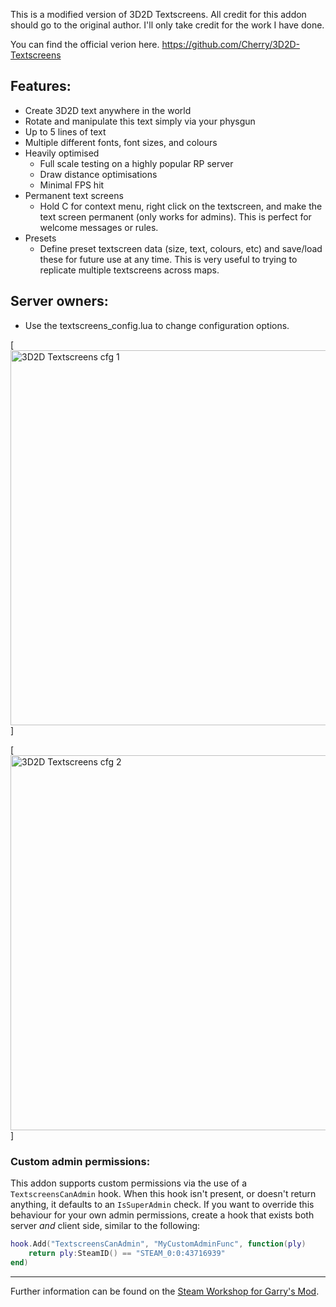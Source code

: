 This is a modified version of 3D2D Textscreens. All credit for this addon should go to the original author. I'll only take credit for the work I have done.

You can find the official verion here. https://github.com/Cherry/3D2D-Textscreens

## Features: 
* Create 3D2D text anywhere in the world 
* Rotate and manipulate this text simply via your physgun 
* Up to 5 lines of text 
* Multiple different fonts, font sizes, and colours
* Heavily optimised
  * Full scale testing on a highly popular RP server 
  * Draw distance optimisations 
  * Minimal FPS hit
* Permanent text screens
  * Hold C for context menu, right click on the textscreen, and make the text screen permanent (only works for admins). This is perfect for welcome messages or rules.
* Presets
  * Define preset textscreen data (size, text, colours, etc) and save/load these for future use at any time. This is very useful to trying to replicate multiple textscreens across maps.


## Server owners:
* Use the textscreens_config.lua to change configuration options.

[<img src="https://loading.ncba.gg/github/3d2dtextscreens/config_one.PNG" alt="3D2D Textscreens cfg 1" width="600px">]

[<img src="https://loading.ncba.gg/github/3d2dtextscreens/config_two.PNG" alt="3D2D Textscreens cfg 2" width="600px">]

### Custom admin permissions:
This addon supports custom permissions via the use of a `TextscreensCanAdmin` hook. When this hook isn't present, or doesn't return anything, it defaults to an `IsSuperAdmin` check. If you want to override this behaviour for your own admin permissions, create a hook that exists both server *and* client side, similar to the following:
```lua
hook.Add("TextscreensCanAdmin", "MyCustomAdminFunc", function(ply)
	return ply:SteamID() == "STEAM_0:0:43716939"
end)
```

---

Further information can be found on the [Steam Workshop for Garry's Mod](https://steamcommunity.com/sharedfiles/filedetails/?id=109643223).